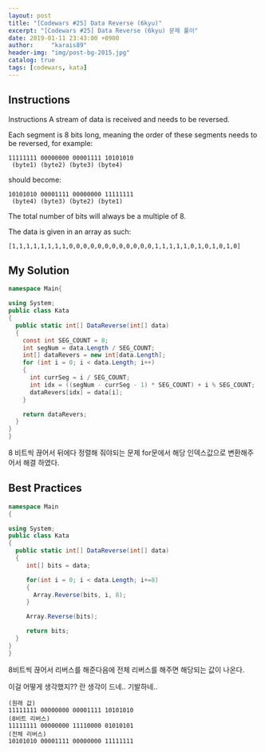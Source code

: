 ```yaml
---
layout: post
title: "[Codewars #25] Data Reverse (6kyu)"
excerpt: "[Codewars #25] Data Reverse (6kyu) 문제 풀이"
date: 2019-01-11 23:43:00 +0900
author:     "karais89"
header-img: "img/post-bg-2015.jpg"
catalog: true
tags: [codewars, kata]
---
```


## Instructions

Instructions
A stream of data is received and needs to be reversed.

Each segment is 8 bits long, meaning the order of these segments needs to be reversed, for example:

```
11111111 00000000 00001111 10101010
 (byte1) (byte2) (byte3) (byte4)
```

should become:
```
10101010 00001111 00000000 11111111
 (byte4) (byte3) (byte2) (byte1)
```

The total number of bits will always be a multiple of 8.

The data is given in an array as such:

```
[1,1,1,1,1,1,1,1,0,0,0,0,0,0,0,0,0,0,0,0,1,1,1,1,1,0,1,0,1,0,1,0]
```

## My Solution

```csharp
namespace Main{

using System;
public class Kata
{
  public static int[] DataReverse(int[] data)
  {
    const int SEG_COUNT = 8;
    int segNum = data.Length / SEG_COUNT;
    int[] dataRevers = new int[data.Length];
    for (int i = 0; i < data.Length; i++)
    {
      int currSeg = i / SEG_COUNT;
      int idx = ((segNum - currSeg - 1) * SEG_COUNT) + i % SEG_COUNT;
      dataRevers[idx] = data[i];
    }

    return dataRevers;
  }
}
}
```

8 비트씩 끊어서 뒤에다 정렬해 줘야되는 문제
for문에서 해당 인덱스값으로 변환해주어서 해결 하였다.

## Best Practices

```csharp
namespace Main
{

using System;
public class Kata
{
  public static int[] DataReverse(int[] data)
  {
     int[] bits = data;

     for(int i = 0; i < data.Length; i+=8)
     {
       Array.Reverse(bits, i, 8);
     }

     Array.Reverse(bits);

     return bits;
  }
}
}
```

8비트씩 끊어서 리버스를 해준다음에 전체 리버스를 해주면 해당되는 값이 나온다.

이걸 어떻게 생각했지?? 란 생각이 드네.. 기발하네..

```
(원래 값)
11111111 00000000 00001111 10101010
(8비트 리버스)
11111111 00000000 11110000 01010101
(전체 리버스)
10101010 00001111 00000000 11111111
```